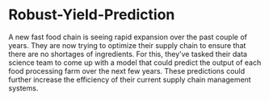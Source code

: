 # Robust-Yield-Prediction
A new fast food chain is seeing rapid expansion over the past couple of years. They are now trying to optimize their supply chain to ensure that there are no shortages of ingredients. For this, they’ve tasked their data science team to come up with a model that could predict the output of each food processing farm over the next few years. These predictions could further increase the efficiency of their current supply chain management systems.
